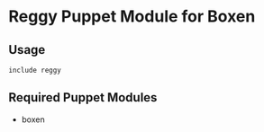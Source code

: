 # Reggy Puppet Module for Boxen

## Usage

```puppet
include reggy
```

## Required Puppet Modules

* boxen